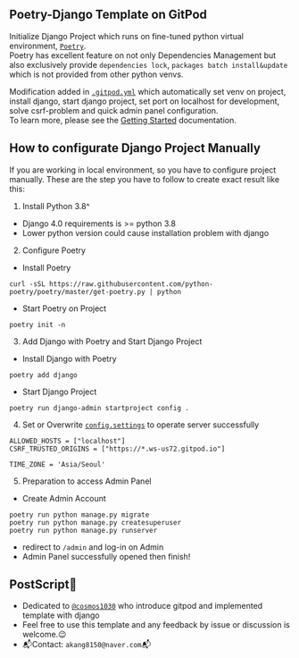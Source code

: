## Poetry-Django Template on GitPod

Initialize Django Project which runs on fine-tuned python virtual environment, [`Poetry`](https://python-poetry.org/).   
Poetry has excellent feature on not only Dependencies Management but also exclusively provide `dependencies lock`, `packages batch install&update` which is not provided from other python venvs.

Modification added in [`.gitpod.yml`](./.gitpod.yml) which automatically set venv on project, install django, start django project, set port on localhost for development, solve csrf-problem and quick admin panel configuration.   
To learn more, please see the [Getting Started](https://www.gitpod.io/docs/getting-started) documentation.   

## How to configurate Django Project Manually
If you are working in local environment, so you have to configure project manually.
These are the step you have to follow to create exact result like this:
1. Install Python 3.8^
  - Django 4.0 requirements is >= python 3.8
  - Lower python version could cause installation problem with django
2. Configure Poetry
  - Install Poetry
  ```shell
  curl -sSL https://raw.githubusercontent.com/python-poetry/poetry/master/get-poetry.py | python
  ```
  - Start Poetry on Project
  ```shell
  poetry init -n
  ```
3. Add Django with Poetry and Start Django Project
  - Install Django with Poetry
  ```shell
  poetry add django
  ```
  - Start Django Project
  ```shell
  poetry run django-admin startproject config .
  ```
4. Set or Overwrite [`config.settings`](./config/settings.py) to operate server successfully
  ```python3
  ALLOWED_HOSTS = ["localhost"]
  CSRF_TRUSTED_ORIGINS = ["https://*.ws-us72.gitpod.io"]

  TIME_ZONE = 'Asia/Seoul'
  ```
5. Preparation to access Admin Panel
  - Create Admin Account
  ```shell
  poetry run python manage.py migrate
  poetry run python manage.py createsuperuser
  poetry run python manage.py runserver
  ```
  - redirect to `/admin` and log-in on Admin
  - Admin Panel successfully opened then finish!

## PostScript📝
- Dedicated to [`@cosmos1030`](https://github.com/cosmos1030) who introduce gitpod and implemented template with django
- Feel free to use this template and any feedback by issue or discussion is welcome.😉
- 📬Contact: `akang8150@naver.com`📬